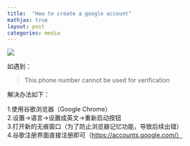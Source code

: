 ```yaml
---
title:  "How to create a google account"
mathjax: true
layout: post
categories: media
---
```


[![](https://bb-embed.zjffun.com/embed?v=BV1DN41167yL)](https://www.bilibili.com/video/BV1DN41167yL/?vd_source=84a986f8292e7cdf31541219b6c7844c)

如遇到：<br> 
> This phone number cannot be used for verification 

解决办法如下：<br> 

1.使用谷歌浏览器（Google Chrome）<br>
2.设置→语言→设置成英文→重新启动按钮 <br>
3.打开新的无痕窗口（为了防止浏览器记忆功能，导致后续出错）<br>
4.谷歌注册界面直接注册即可（https://accounts.google.com/）